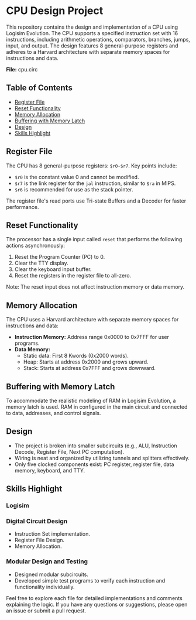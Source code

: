 # CPU Design Project

This repository contains the design and implementation of a CPU using Logisim Evolution. The CPU supports a specified instruction set with 16 instructions, including arithmetic operations, comparators, branches, jumps, input, and output. The design features 8 general-purpose registers and adheres to a Harvard architecture with separate memory spaces for instructions and data.

**File:** cpu.circ

## Table of Contents

- [Register File](#register-file)
- [Reset Functionality](#reset-functionality)
- [Memory Allocation](#memory-allocation)
- [Buffering with Memory Latch](#buffering-with-memory-latch)
- [Design](#design)
- [Skills Highlight](#skills-highlight)


## Register File

The CPU has 8 general-purpose registers: `$r0-$r7`. Key points include:
- `$r0` is the constant value 0 and cannot be modified.
- `$r7` is the link register for the `jal` instruction, similar to `$ra` in MIPS.
- `$r6` is recommended for use as the stack pointer.

The register file's read ports use Tri-state Buffers and a Decoder for faster performance.

## Reset Functionality

The processor has a single input called `reset` that performs the following actions asynchronously:
1. Reset the Program Counter (PC) to 0.
2. Clear the TTY display.
3. Clear the keyboard input buffer.
4. Reset the registers in the register file to all-zero.

Note: The reset input does not affect instruction memory or data memory.

## Memory Allocation

The CPU uses a Harvard architecture with separate memory spaces for instructions and data:
- **Instruction Memory:** Address range 0x0000 to 0x7FFF for user programs.
- **Data Memory:**
  - Static data: First 8 Kwords (0x2000 words).
  - Heap: Starts at address 0x2000 and grows upward.
  - Stack: Starts at address 0x7FFF and grows downward.

## Buffering with Memory Latch

To accommodate the realistic modeling of RAM in Logisim Evolution, a memory latch is used. RAM in configured in the main circuit and connected to data, addresses, and control signals.

## Design

- The project is broken into smaller subcircuits (e.g., ALU, Instruction Decode, Register File, Next PC computation).
- Wiring is neat and organized by utilizing tunnels and splitters effectively.
- Only five clocked components exist: PC register, register file, data memory, keyboard, and TTY.

## Skills Highlight

### Logisim

### Digital Circuit Design
- Instruction Set implementation.
- Register File Design.
- Memory Allocation.

### Modular Design and Testing
- Designed modular subcircuits.
- Developed simple test programs to verify each instruction and functionality individually.

Feel free to explore each file for detailed implementations and comments explaining the logic. If you have any questions or suggestions, please open an issue or submit a pull request.
